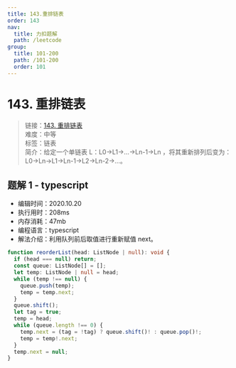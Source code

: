 ```yaml
---
title: 143.重排链表
order: 143
nav:
  title: 力扣题解
  path: /leetcode
group:
  title: 101-200
  path: /101-200
  order: 101
---
```


# 143. 重排链表

> 链接：[143. 重排链表](https://leetcode-cn.com/problems/reorder-list/)  
> 难度：中等  
> 标签：链表  
> 简介：给定一个单链表 L：L0→L1→…→Ln-1→Ln ，将其重新排列后变为： L0→Ln→L1→Ln-1→L2→Ln-2→…。

## 题解 1 - typescript

- 编辑时间：2020.10.20
- 执行用时：208ms
- 内存消耗：47mb
- 编程语言：typescript
- 解法介绍：利用队列前后取值进行重新赋值 next。

```typescript
function reorderList(head: ListNode | null): void {
  if (head === null) return;
  const queue: ListNode[] = [];
  let temp: ListNode | null = head;
  while (temp !== null) {
    queue.push(temp);
    temp = temp.next;
  }
  queue.shift();
  let tag = true;
  temp = head;
  while (queue.length !== 0) {
    temp.next = (tag = !tag) ? queue.shift()! : queue.pop()!;
    temp = temp!.next;
  }
  temp.next = null;
}
```
